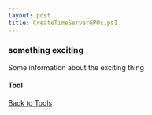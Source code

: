 ```yaml
---
layout: post
title: CreateTimeServerGPOs.ps1
---
```


### something exciting

Some information about the exciting thing

#### Tool

<script src="https://gist-it.appspot.com/github.com/BanterBoy/scripts-blog/blob/master/PowerShell/tools/CreateTimeServerGPOs.ps1"></script>

<a href="/menu/_pages/tools.html">Back to Tools</a>
